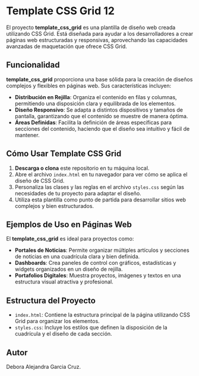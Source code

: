 # Template CSS Grid 12
El proyecto **template_css_grid** es una plantilla de diseño web creada utilizando CSS Grid. Está diseñada para ayudar a los desarrolladores a crear páginas web estructuradas y responsivas, aprovechando las capacidades avanzadas de maquetación que ofrece CSS Grid.

## Funcionalidad

**template_css_grid** proporciona una base sólida para la creación de diseños complejos y flexibles en páginas web. Sus características incluyen:

- **Distribución en Rejilla**: Organiza el contenido en filas y columnas, permitiendo una disposición clara y equilibrada de los elementos.
- **Diseño Responsivo**: Se adapta a distintos dispositivos y tamaños de pantalla, garantizando que el contenido se muestre de manera óptima.
- **Áreas Definidas**: Facilita la definición de áreas específicas para secciones del contenido, haciendo que el diseño sea intuitivo y fácil de mantener.

## Cómo Usar Template CSS Grid

1. **Descarga o clona** este repositorio en tu máquina local.
2. Abre el archivo `index.html` en tu navegador para ver cómo se aplica el diseño de CSS Grid.
3. Personaliza las clases y las reglas en el archivo `styles.css` según las necesidades de tu proyecto para adaptar el diseño.
4. Utiliza esta plantilla como punto de partida para desarrollar sitios web complejos y bien estructurados.

## Ejemplos de Uso en Páginas Web

El **template_css_grid** es ideal para proyectos como:

- **Portales de Noticias**: Permite organizar múltiples artículos y secciones de noticias en una cuadrícula clara y bien definida.
- **Dashboards**: Crea paneles de control con gráficos, estadísticas y widgets organizados en un diseño de rejilla.
- **Portafolios Digitales**: Muestra proyectos, imágenes y textos en una estructura visual atractiva y profesional.

## Estructura del Proyecto

- `index.html`: Contiene la estructura principal de la página utilizando CSS Grid para organizar los elementos.
- `styles.css`: Incluye los estilos que definen la disposición de la cuadrícula y el diseño de cada sección.

## Autor

Debora Alejandra Garcia Cruz. 

